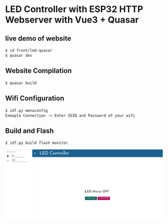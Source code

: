 # LED Controller with ESP32 HTTP Webserver with Vue3 + Quasar

## live demo of website
```
$ cd front/led-quasar
$ quasar dev  
```

## Website Compilation
```
$ quasar build 
```

## Wifi Configuration
```
$ idf.py menuconfig 
Exmaple Connection -> Enter SSID and Password of your wifi 
```
## Build and Flash
```
$ idf.py build flash monitor
```
![LED Webserver Image](led-quasar.png "LED Webserver Image")
